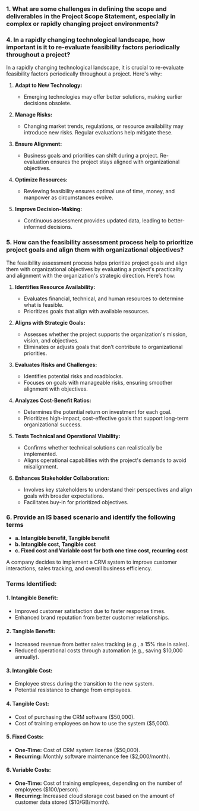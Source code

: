 ### 1. What are some challenges in defining the scope and deliverables in the Project Scope Statement, especially in complex or rapidly changing project environments?

### 4. In a rapidly changing technological landscape, how important is it to re-evaluate feasibility factors periodically throughout a project?
In a rapidly changing technological landscape, it is crucial to re-evaluate feasibility factors periodically throughout a project. Here's why:  

1. **Adapt to New Technology:**  
   - Emerging technologies may offer better solutions, making earlier decisions obsolete.  

2. **Manage Risks:**  
   - Changing market trends, regulations, or resource availability may introduce new risks. Regular evaluations help mitigate these.  

3. **Ensure Alignment:**  
   - Business goals and priorities can shift during a project. Re-evaluation ensures the project stays aligned with organizational objectives.  

4. **Optimize Resources:**  
   - Reviewing feasibility ensures optimal use of time, money, and manpower as circumstances evolve.  

5. **Improve Decision-Making:**  
   - Continuous assessment provides updated data, leading to better-informed decisions.  



### 5. How can the feasibility assessment process help to prioritize project goals and align them with organizational objectives?

The feasibility assessment process helps prioritize project goals and align them with organizational objectives by evaluating a project's practicality and alignment with the organization's strategic direction. Here’s how:

1. **Identifies Resource Availability:**  
   - Evaluates financial, technical, and human resources to determine what is feasible.  
   - Prioritizes goals that align with available resources.

2. **Aligns with Strategic Goals:**  
   - Assesses whether the project supports the organization's mission, vision, and objectives.  
   - Eliminates or adjusts goals that don’t contribute to organizational priorities.

3. **Evaluates Risks and Challenges:**  
   - Identifies potential risks and roadblocks.  
   - Focuses on goals with manageable risks, ensuring smoother alignment with objectives.

4. **Analyzes Cost-Benefit Ratios:**  
   - Determines the potential return on investment for each goal.  
   - Prioritizes high-impact, cost-effective goals that support long-term organizational success.

5. **Tests Technical and Operational Viability:**  
   - Confirms whether technical solutions can realistically be implemented.  
   - Aligns operational capabilities with the project's demands to avoid misalignment.

6. **Enhances Stakeholder Collaboration:**  
   - Involves key stakeholders to understand their perspectives and align goals with broader expectations.  
   - Facilitates buy-in for prioritized objectives.



### 6. Provide an IS based scenario and identify the following terms
- **a. Intangible benefit, Tangible benefit** 
- **b. Intangible cost, Tangible cost**
- **c. Fixed cost and Variable cost for both one time cost, recurring cost**


A company decides to implement a CRM system to improve customer interactions, sales tracking, and overall business efficiency.  

### **Terms Identified:**  

#### **1. Intangible Benefit:**  
   - Improved customer satisfaction due to faster response times.  
   - Enhanced brand reputation from better customer relationships.  

#### **2. Tangible Benefit:**  
   - Increased revenue from better sales tracking (e.g., a 15% rise in sales).  
   - Reduced operational costs through automation (e.g., saving $10,000 annually).  

#### **3. Intangible Cost:**  
   - Employee stress during the transition to the new system.  
   - Potential resistance to change from employees.  

#### **4. Tangible Cost:**  
   - Cost of purchasing the CRM software ($50,000).  
   - Cost of training employees on how to use the system ($5,000).  

#### **5. Fixed Costs:**  
   - **One-Time:** Cost of CRM system license ($50,000).  
   - **Recurring:** Monthly software maintenance fee ($2,000/month).  

#### **6. Variable Costs:**  
   - **One-Time:** Cost of training employees, depending on the number of employees ($100/person).  
   - **Recurring:** Increased cloud storage cost based on the amount of customer data stored ($10/GB/month).  
